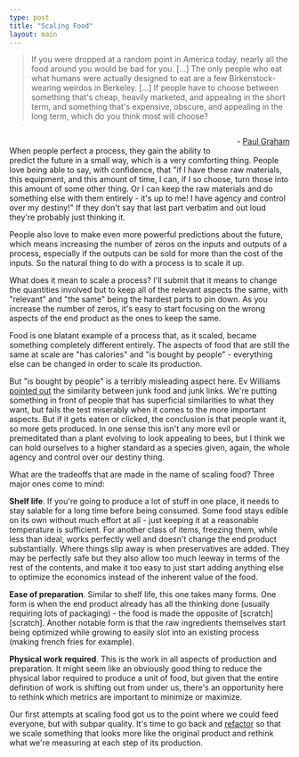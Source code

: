 ```yaml
---
type: post
title: "Scaling Food"
layout: main
---
```


> If you were dropped at a random point in America today, nearly all the food around you would be bad for you. [...] The only people who eat what humans were actually designed to eat are a few Birkenstock-wearing weirdos in Berkeley. [...] If people have to choose between something that's cheap, heavily marketed, and appealing in the short term, and something that's expensive, obscure, and appealing in the long term, which do you think most will choose?

<p style="float:right;">- <a href="http://www.paulgraham.com/boss.html">Paul Graham</a></p>
<br/>


When people perfect a process, they gain the ability to predict the future in a small way, which is a very comforting thing. People love being able to say, with confidence, that "if I have these raw materials, this equipment, and this amount of time, I can, if I so choose, turn those into this amount of some other thing. Or I can keep the raw materials and do something else with them entirely - it's up to me! I have agency and control over my destiny!" If they don't say that last part verbatim and out loud they're probably just thinking it.

People also love to make even more powerful predictions about the future, which means increasing the number of zeros on the inputs and outputs of a process, especially if the outputs can be sold for more than the cost of the inputs. So the natural thing to do with a process is to scale it up.

What does it mean to scale a process? I'll submit that it means to change the quantities involved but to keep all of the relevant aspects the same, with "relevant" and "the same" being the hardest parts to pin down. As you increase the number of zeros, it's easy to start focusing on the wrong aspects of the end product as the ones to keep the same.

Food is one blatant example of a process that, as it scaled, became something completely different entirely. The aspects of food that are still the same at scale are "has calories" and "is bought by people" - everything else can be changed in order to scale its production.

But "is bought by people" is a terribly misleading aspect here. Ev Williams [pointed out][ev] the similarity between junk food and junk links. We're putting something in front of people that has superficial similarities to what they want, but fails the test miserably when it comes to the more important aspects. But if it gets eaten or clicked, the conclusion is that people want it, so more gets produced. In one sense this isn't any more evil or premeditated than a plant evolving to look appealing to bees, but I think we can hold ourselves to a higher standard as a species given, again, the whole agency and control over our destiny thing.

What are the tradeoffs that are made in the name of scaling food? Three major ones come to mind:

**Shelf life**. If you're going to produce a lot of stuff in one place, it needs to stay salable for a long time before being consumed. Some food stays edible on its own without much effort at all - just keeping it at a reasonable temperature is sufficient. For another class of items, freezing them, while less than ideal, works perfectly well and doesn't change the end product substantially. Where things slip away is when preservatives are added. They may be perfectly safe but they also allow too much leeway in terms of the rest of the contents, and make it too easy to just start adding anything else to optimize the economics instead of the inherent value of the food.

**Ease of preparation**. Similar to shelf life, this one takes many forms. One form is when the end product already has all the thinking done (usually requiring lots of packaging) - the food is made the opposite of [scratch][scratch]. Another notable form is that the raw ingredients themselves start being optimized while growing to easily slot into an existing process (making french fries for example).

**Physical work required**. This is the work in all aspects of production and preparation. It might seem like an obviously good thing to reduce the physical labor required to produce a unit of food, but given that the entire definition of work is shifting out from under us, there's an opportunity here to rethink which metrics are important to minimize or maximize.

Our first attempts at scaling food got us to the point where we could feed everyone, but with subpar quality. It's time to go back and [refactor][refactor] so that we scale something that looks more like the original product and rethink what we're measuring at each step of its production.

[ev]: http://www.theguardian.com/media/2016/apr/10/twitter-ev-williams-medium-content-fast-food
[scale]: http://andybrett.com/made-from-scratch
[refactor]: http://andybrett.com/refactoring-technology
